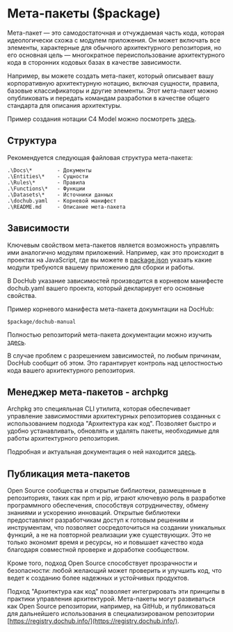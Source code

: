 # Мета-пакеты ($package)

Мета-пакет — это самодостаточная и отчуждаемая часть кода, которая идеологически схожа с модулем приложения. Он может
включать все элементы, характерные для обычного архитектурного репозитория, но его основная цель — многократное
переиспользование архитектурного кода в сторонних кодовых базах в качестве зависимости.

Например, вы можете создать мета-пакет, который описывает вашу корпоративную архитектурную нотацию, включая сущности,
правила, базовые классификаторы и другие элементы. Этот мета-пакет можно опубликовать и передать командам разработки в
качестве общего стандарта для описания архитектуры.

Пример создания нотации C4 Model можно посмотреть [здесь](https://github.com/rpiontik/DocHubExamples/tree/main/src/C4Model).

## Структура

Рекомендуется следующая файловая структура мета-пакета:
```
.\Docs\*        - Документы
.\Entities\*    - Сущности
.\Rules\*       - Правила
.\Functions\*   - Функции
.\Datasets\*    - Источники данных
.\dochub.yaml   - Корневой манифест
.\README.md     - Описание мета-пакета
```

## Зависимости

Ключевым свойством мета-пакетов является возможность управлять ими аналогично модулям приложений. Например, как это происходит
в проектах на JavaScript, где вы можете в [package.json](https://docs.npmjs.com/cli/v11/configuring-npm/package-json#dependencies) 
указать какие модули требуются вашему приложению для сборки и работы.

В DocHub указание зависимостей производится в корневом манифесте dochub.yaml вашего проекта, который декларирует его основные свойства. 

Пример корневого манифеста мета-пакета докумнтации на DocHub: 
```code-frame
$package/dochub-manual
```

Полностью репозиторий мета-пакета документации можно изучить [здесь](https://github.com/DocHubTeam/dochub-manual).

В случае проблем с разрешением зависимостей, по любым причинам, DocHub сообщит об этом. Это гарантирует контроль над целостностью
кода вашего архитектурного репозитория.

## Менеджер мета-пакетов - archpkg

Archpkg это специяльная CLI утилита, которая обеспечивает управление зависимостями архитектурных репозиториев созданных с использованием
подхода "Архитектура как код". Позволяет быстро и удобно устанавливать, обновлять и удалять пакеты, необходимые для работы архитектурного
репозитория.

Подробная и актуальная документация о ней находится [здесь](https://github.com/DocHubTeam/archpkg).

## Публикация мета-пакетов

Open Source сообщества и открытые библиотеки, размещенные в репозиториях, таких как npm и pip, играют ключевую роль в разработке программного
обеспечения, способствуя сотрудничеству, обмену знаниями и ускорению инноваций. Открытые библиотеки предоставляют разработчикам доступ к
готовым решениям и инструментам, что позволяет сосредоточиться на создании уникальных функций, а не на повторной реализации уже существующих.
Это не только экономит время и ресурсы, но и повышает качество кода благодаря совместной проверке и доработке сообществом.

Кроме того, подход Open Source способствует прозрачности и безопасности: любой желающий может проверить и улучшить код, что ведет к созданию 
более надежных и устойчивых продуктов.

Подход "Архитектура как код" позволяет интегрировать эти принципы в практики управления архитектурой. Мета-пакеты могут развиваться как 
Open Source репозитории, например, на GitHub, и публиковаться для дальнейшего использования в специализированом репозитории 
[https://registry.dochub.info/](https://registry.dochub.info/). 
